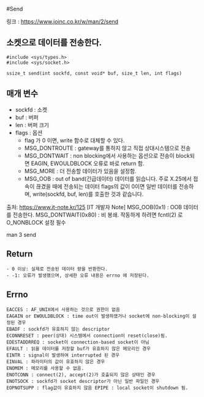 #Send

링크 : https://www.joinc.co.kr/w/man/2/send

## 소켓으로 데이터를 전송한다.

```
#include <sys/types.h>
#include <sys/socket.h>
```

``ssize_t send(int sockfd, const void* buf, size_t len, int flags)``

## 매개 변수
- sockfd : 소켓
- buf : 버퍼
- len : 버퍼 크기
- flags : 옵션
	- flag 가 0 이면, write 함수로 대체할 수 있다.
	- MSG_DONTROUTE : gateway를 통하지 않고 직접 상대시스템으로 전송
	- MSG_DONTWAIT : non blocking에서 사용하는 옵션으로 전송이 block되면 EAGIN, EWOULDBLOCK 오류로 바로 return 함.
	- MSG_MORE : 더 전송할 데이터가 있음을 설정함.
	- MSG_OOB : out of band(긴급데이터) 데이터를 읽습니다. 주로 X.25에서 접속이 끊겼을 때에 전송되는 데이터 flags의 값이 0이면 일반 데이터를 전송하며, write(sockfd, buf, len)를 호출한 것과 같습니다.

출처: https://www.it-note.kr/125 [IT 개발자 Note]
MSG_OOB(0x1) : OOB 데이터를 전송한다.
MSG_DONTWAIT(0x80) : 비 봉쇄. 작동하게 하려면 fcntl(2) 로 O_NONBLOCK 설정 필수

man 3 send

## Return
	- 0 이상: 실제로 전송된 데이터 량을 반환한다.
	- -1: 오류가 발생했으며, 상세한 오류 내용은 errno 에 저장된다.

## Errno

```
EACCES : AF_UNIX에서 사용하는 것으로 권한이 없음
EAGAIN or EWOULDBLOCK : time out이 발생하였거나 socket에 non-blocking이 설정된 경우
EBADF : sockfd가 유효하지 않는 descriptor
ECONNRESET : peer(상대) 시스템에서 connection이 reset(close)됨.
EDESTADDRREQ : socket이 connection-based socket이 아님
EFAULT : 읽을 데이터를 저장할 buf가 유효하지 않은 메모리인 경우
EINTR : signal이 발생하여 interrupted 된 경우
EINVAL : 파라미터의 값이 유효하지 않은 경우
ENOMEM : 메모리를 사용할 수 없음.
ENOTCONN : connect(2), accept(2)가 호출되지 않은 상태인 경우
ENOTSOCK : sockfd가 socket descriptor가 아닌 일반 파일인 경우
EOPNOTSUPP : flag값이 유효하지 않음 EPIPE : local socket이 shutdown 됨.
```